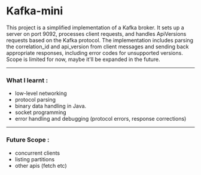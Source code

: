 # Kafka-mini

This project is a simplified implementation of a Kafka broker. It sets up a server on port 9092, processes client requests, and handles ApiVersions requests based on the Kafka protocol. The implementation includes parsing the correlation_id and api_version from client messages and sending back appropriate responses, including error codes for unsupported versions. Scope is limited for now, maybe it'll be expanded in the future. 

---

 ### What I learnt :
 - low-level networking
 - protocol parsing
 - binary data handling in Java.
 - socket programming
 - error handling and debugging (protocol errors, response corrections)

---

### Future Scope : 
- concurrent clients
- listing partitions
- other apis (fetch etc)
